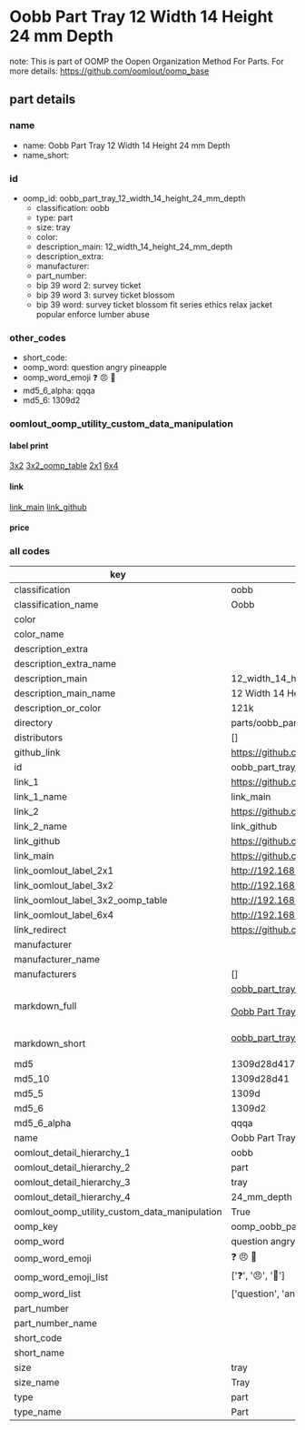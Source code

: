 # Oobb Part Tray 12 Width 14 Height 24 mm Depth  

note: This is part of OOMP the Oopen Organization Method For Parts. For more details: https://github.com/oomlout/oomp_base

##  part details
  







### name
* name: Oobb Part Tray 12 Width 14 Height 24 mm Depth
* name_short: 
### id
* oomp_id: oobb_part_tray_12_width_14_height_24_mm_depth
  * classification: oobb
  * type: part
  * size: tray
  * color: 
  * description_main: 12_width_14_height_24_mm_depth
  * description_extra: 
  * manufacturer: 
  * part_number: 
  * bip 39 word 2: survey ticket
  * bip 39 word 3: survey ticket blossom
  * bip 39 word: survey ticket blossom fit series ethics relax jacket popular enforce lumber abuse

### other_codes
* short_code: 
* oomp_word: question angry pineapple
* oomp_word_emoji :question: :angry: :pineapple:
* md5_6_alpha: qqqa
* md5_6: 1309d2






### oomlout_oomp_utility_custom_data_manipulation
#### label print
[3x2](http://192.168.1.245:1112/?label=oomp%20qqqa)
[3x2_oomp_table](http://192.168.1.108:1112/?label=oomp%20qqqa)
[2x1](http://192.168.1.242:1112/?label=oomp%20qqqa)
[6x4](http://192.168.1.55:1112/?label=oomp%20qqqa)    

#### link

[link_main](https://github.com/oomlout/oomlout_oomp_version_1_messy/tree/main/parts/oobb_part_tray_12_width_14_height_24_mm_depth) [link_github](https://github.com/oomlout/oomlout_oomp_version_1_messy/tree/main/parts/oobb_part_tray_12_width_14_height_24_mm_depth)                             

#### price







### all codes 
| key | value |  
| --- | --- |  
| classification | oobb |  
| classification_name | Oobb |  
| color |  |  
| color_name |  |  
| description_extra |  |  
| description_extra_name |  |  
| description_main | 12_width_14_height_24_mm_depth |  
| description_main_name | 12 Width 14 Height 24 mm Depth |  
| description_or_color | 121k |  
| directory | parts/oobb_part_tray_12_width_14_height_24_mm_depth |  
| distributors | [] |  
| github_link | https://github.com/oomlout/oomlout_oomp_part_src/tree/main/parts/oobb_part_tray_12_width_14_height_24_mm_depth |  
| id | oobb_part_tray_12_width_14_height_24_mm_depth |  
| link_1 | https://github.com/oomlout/oomlout_oomp_version_1_messy/tree/main/parts/oobb_part_tray_12_width_14_height_24_mm_depth |  
| link_1_name | link_main |  
| link_2 | https://github.com/oomlout/oomlout_oomp_version_1_messy/tree/main/parts/oobb_part_tray_12_width_14_height_24_mm_depth |  
| link_2_name | link_github |  
| link_github | https://github.com/oomlout/oomlout_oomp_version_1_messy/tree/main/parts/oobb_part_tray_12_width_14_height_24_mm_depth |  
| link_main | https://github.com/oomlout/oomlout_oomp_version_1_messy/tree/main/parts/oobb_part_tray_12_width_14_height_24_mm_depth |  
| link_oomlout_label_2x1 | http://192.168.1.242:1112/?label=oomp%20qqqa |  
| link_oomlout_label_3x2 | http://192.168.1.245:1112/?label=oomp%20qqqa |  
| link_oomlout_label_3x2_oomp_table | http://192.168.1.108:1112/?label=oomp%20qqqa |  
| link_oomlout_label_6x4 | http://192.168.1.55:1112/?label=oomp%20qqqa |  
| link_redirect | https://github.com/oomlout/oomlout_oomp_version_1_messy/tree/main/parts/oobb_part_tray_12_width_14_height_24_mm_depth |  
| manufacturer |  |  
| manufacturer_name |  |  
| manufacturers | [] |  
| markdown_full | [oobb_part_tray_12_width_14_height_24_mm_depth](none)<br>[](none)<br>[Oobb Part Tray 12 Width 14 Height 24 Mm Depth](none)<br><br> |  
| markdown_short | [oobb_part_tray_12_width_14_height_24_mm_depth](none)<br><br> |  
| md5 | 1309d28d417716a136e2057c30386ed5 |  
| md5_10 | 1309d28d41 |  
| md5_5 | 1309d |  
| md5_6 | 1309d2 |  
| md5_6_alpha | qqqa |  
| name | Oobb Part Tray 12 Width 14 Height 24 mm Depth |  
| oomlout_detail_hierarchy_1 | oobb |  
| oomlout_detail_hierarchy_2 | part |  
| oomlout_detail_hierarchy_3 | tray |  
| oomlout_detail_hierarchy_4 | 24_mm_depth |  
| oomlout_oomp_utility_custom_data_manipulation | True |  
| oomp_key | oomp_oobb_part_tray_12_width_14_height_24_mm_depth |  
| oomp_word | question angry pineapple |  
| oomp_word_emoji | :question: :angry: :pineapple: |  
| oomp_word_emoji_list | [':question:', ':angry:', ':pineapple:'] |  
| oomp_word_list | ['question', 'angry', 'pineapple'] |  
| part_number |  |  
| part_number_name |  |  
| short_code |  |  
| short_name |  |  
| size | tray |  
| size_name | Tray |  
| type | part |  
| type_name | Part |  
